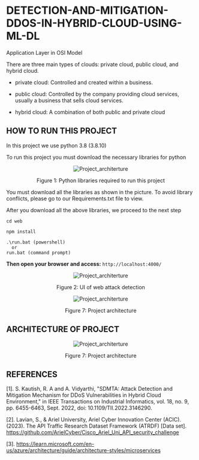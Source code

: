 # DETECTION-AND-MITIGATION-DDOS-IN-HYBRID-CLOUD-USING-ML-DL
Application Layer in OSI Model

There are three main types of clouds: private cloud, public cloud, and hybrid cloud.

+ private cloud: Controlled and created within a business.

+ public cloud: Controlled by the company providing cloud services, usually a business that sells cloud services.

+ hybrid cloud: A combination of both public and private cloud

## HOW TO RUN THIS PROJECT
In this project we use python 3.8 (3.8.10)

To run this project you must download the necessary libraries for python

<p align="center">
  <img alt="Project_architerture" src="https://github.com/Clapboiz/Detection-and-Mitigation-Web-Attack-in-Hybrid-Cloud-using-ML-DL/assets/112185647/3b13e42b-b000-4b52-9e9e-f389241d7a85">
</p>

<p align="center">
  Figure 1: Python libraries required to run this project
</p>

You must download all the libraries as shown in the picture. To avoid library conflicts, please go to our Requirements.txt file to view.

After you download all the above libraries, we proceed to the next step

```
cd web
```
```
npm install
```
```
.\run.bat (powershell)
  or
run.bat (command prompt)
```

**Then open your browser and access:** ```http://localhost:4000/```

<p align="center">
  <img alt="Project_architerture" src="https://github.com/Clapboiz/Detection-and-Mitigation-Web-Attack-in-Hybrid-Cloud-using-ML-DL/assets/112185647/7c6ded61-abd3-4c9f-8a06-b35b3f4e3700">
</p>

<p align="center">
  Figure 2: UI of web attack detection
</p>

<p align="center">
  <img alt="Project_architerture" src="">
</p>

<p align="center">
  Figure 7: Project architecture
</p>


## ARCHITECTURE OF PROJECT
<p align="center">
  <img alt="Project_architerture" src="https://github.com/Clapboiz/Detection-and-Mitigation-DDoS-in-Hybrid-Cloud-using-ML-DL/assets/112185647/a8959dfc-2cf8-412c-9090-ca914251b64f">
</p>

<p align="center">
  Figure 7: Project architecture
</p>

## REFERENCES

[1]. S. Kautish, R. A and A. Vidyarthi, "SDMTA: Attack Detection and Mitigation Mechanism for DDoS Vulnerabilities in Hybrid Cloud Environment," in IEEE Transactions on Industrial Informatics, vol. 18, no. 9, pp. 6455-6463, Sept. 2022, doi: 10.1109/TII.2022.3146290.

[2]. Lavian, S., & Ariel University, Ariel Cyber Innovation Center (ACIC). (2023). The API Traffic Research Dataset Framework (ATRDF) [Data set]. https://github.com/ArielCyber/Cisco_Ariel_Uni_API_security_challenge

[3]. https://learn.microsoft.com/en-us/azure/architecture/guide/architecture-styles/microservices
